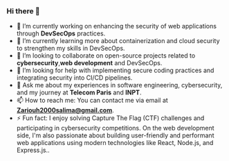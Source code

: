 ### Hi there 👋

- 🔭 I’m currently working on enhancing the security of web applications through **DevSecOps** practices.
- 🌱 I’m currently learning more about containerization and cloud security to strengthen my skills in DevSecOps.
- 👯 I’m looking to collaborate on open-source projects related to **cybersecurity**,**web development** and DevSecOps.
- 🤔 I’m looking for help with implementing secure coding practices and integrating security into CI/CD pipelines.
- 💬 Ask me about my experiences in software engineering, cybersecurity, and my journey at **Telecom Paris** and **INPT**.
- 📫 How to reach me: You can contact me via email at **Zariouh2000salima@gmail.com**.
- ⚡ Fun fact: I enjoy solving Capture The Flag (CTF) challenges and participating in cybersecurity competitions. On the web development side, I'm also passionate about building user-friendly and performant web applications using modern technologies like React, Node.js, and Express.js..

